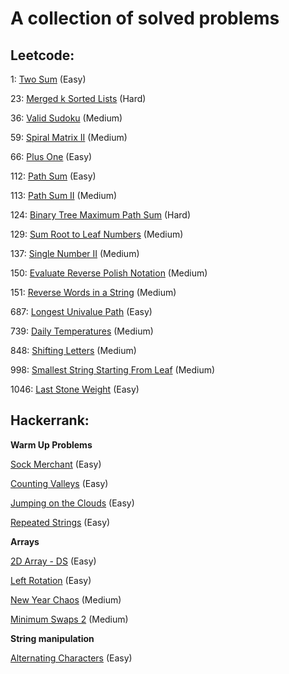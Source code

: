 # A collection of solved problems

## Leetcode:

1: [Two Sum](https://leetcode.com/problems/two-sum) (Easy)

23: [Merged k Sorted Lists](https://leetcode.com/problems/merge-k-sorted-lists/) (Hard)

36: [Valid Sudoku](https://leetcode.com/problems/valid-sudoku/) (Medium)

59: [Spiral Matrix II](https://leetcode.com/problems/spiral-matrix-ii/) (Medium)

66: [Plus One](https://leetcode.com/problems/plus-one/) (Easy)

112: [Path Sum](https://leetcode.com/problems/path-sum) (Easy)

113: [Path Sum II](https://leetcode.com/problems/path-sum-ii) (Medium)

124: [Binary Tree Maximum Path Sum](https://leetcode.com/problems/binary-tree-maximum-path-sum/) (Hard)

129: [Sum Root to Leaf Numbers](https://leetcode.com/problems/sum-root-to-leaf-numbers/) (Medium)

137: [Single Number II](https://leetcode.com/problems/single-number-ii/) (Medium)

150: [Evaluate Reverse Polish Notation](https://leetcode.com/problems/evaluate-reverse-polish-notation) (Medium)

151: [Reverse Words in a String](https://leetcode.com/problems/reverse-words-in-a-string/) (Medium)

687: [Longest Univalue Path](https://leetcode.com/problems/longest-univalue-path/) (Easy)

739: [Daily Temperatures](https://leetcode.com/problems/daily-temperatures/submissions/) (Medium)

848: [Shifting Letters](https://leetcode.com/problems/shifting-letters/) (Medium)

998: [Smallest String Starting From Leaf](https://leetcode.com/problems/smallest-string-starting-from-leaf/) (Medium)

1046: [Last Stone Weight](https://leetcode.com/problems/last-stone-weight/) (Easy)

## Hackerrank:

**Warm Up Problems**

[Sock Merchant](https://www.hackerrank.com/challenges/sock-merchant) (Easy)

[Counting Valleys](https://www.hackerrank.com/challenges/counting-valleys) (Easy)

[Jumping on the Clouds](https://www.hackerrank.com/challenges/jumping-on-the-clouds) (Easy)

[Repeated Strings](https://www.hackerrank.com/challenges/repeated-string) (Easy)

**Arrays**

[2D Array - DS](https://www.hackerrank.com/challenges/2d-array) (Easy)

[Left Rotation](https://www.hackerrank.com/challenges/ctci-array-left-rotation) (Easy)

[New Year Chaos](https://www.hackerrank.com/challenges/new-year-chaos) (Medium)

[Minimum Swaps 2](https://www.hackerrank.com/challenges/minimum-swaps-2) (Medium)

**String manipulation**

[Alternating Characters](https://www.hackerrank.com/challenges/alternating-characters) (Easy)